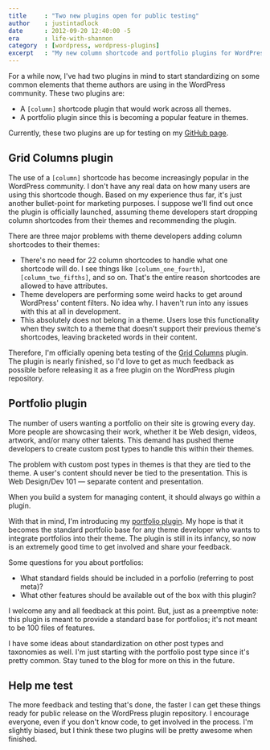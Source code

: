 ```yaml
---
title     : "Two new plugins open for public testing"
author    : justintadlock
date      : 2012-09-20 12:40:00 -5
era       : life-with-shannon
category  : [wordpress, wordpress-plugins]
excerpt   : "My new column shortcode and portfolio plugins for WordPress are now open for testing."
---
```


For a while now, I've had two plugins in mind to start standardizing on some common elements that theme authors are using in the WordPress community.  These two plugins are:

<ul>
<li>A <code>&#091;column]</code> shortcode plugin that would work across all themes.</li>
<li>A portfolio plugin since this is becoming a popular feature in themes.</li>
</ul>

Currently, these two plugins are up for testing on my <a href="http://github.com/justintadlock" title="Justin Tadlocks' GitHub page">GitHub page</a>.

## Grid Columns plugin

The use of a <code>&#091;column]</code> shortcode has become increasingly popular in the WordPress community.  I don't have any real data on how many users are using this shortcode though.  Based on my experience thus far, it's just another bullet-point for marketing purposes.  I suppose we'll find out once the plugin is officially launched, assuming theme developers start dropping column shortcodes from their themes and recommending the plugin.

There are three major problems with theme developers adding column shortcodes to their themes:

<ul>
<li>There's no need for 22 column shortcodes to handle what one shortcode will do.  I see things like <code>&#091;column_one_fourth]</code>, <code>&#091;column_two_fifths]</code>, and so on.  That's the entire reason shortcodes are allowed to have attributes.</li>
<li>Theme developers  are performing some weird hacks to get around WordPress' content filters.  No idea why.  I haven't run into any issues with this at all in development.</li>
<li>This absolutely does not belong in a theme.  Users lose this functionality when they switch to a theme that doesn't support their previous theme's shortcodes, leaving bracketed words in their content.</li>
</ul>

Therefore, I'm officially opening beta testing of the <a href="https://github.com/justintadlock/grid-columns" title="Grid Columns GitHub page">Grid Columns</a> plugin.  The plugin is nearly finished, so I'd love to get as much feedback as possible before releasing it as a free plugin on the WordPress plugin repository.

## Portfolio plugin

The number of users wanting a portfolio on their site is growing every day.  More people are showcasing their work, whether it be Web design, videos, artwork, and/or many other talents.  This demand has pushed theme developers to create custom post types to handle this within their themes.

The problem with custom post types in themes is that they are tied to the theme.  A user's content should never be tied to the presentation.  This is Web Design/Dev 101 &mdash; separate content and presentation.

When you build a system for managing content, it should always go within a plugin.

With that in mind, I'm introducing my <a href="https://github.com/justintadlock/cpt-portfolio" title="Portfolio plugin on GitHub">portfolio plugin</a>.  My hope is that it becomes the standard portfolio base for any theme developer who wants to integrate portfolios into their theme.  The plugin is still in its infancy, so now is an extremely good time to get involved and share your feedback.

Some questions for you about portfolios:

<ul>
	<li>What standard fields should be included in a porfolio (referring to post meta)?</li>
	<li>What other features should be available out of the box with this plugin?</li>
</ul>

I welcome any and all feedback at this point.  But, just as a preemptive note:  this plugin is meant to provide a standard base for portfolios; it's not meant to be 100 files of features.

<p class="note">I have some ideas about standardization on other post types and taxonomies as well.  I'm just starting with the portfolio post type since it's pretty common.  Stay tuned to the blog for more on this in the future.</p>

## Help me test

The more feedback and testing that's done, the faster I can get these things ready for public release on the WordPress plugin repository.  I encourage everyone, even if you don't know code, to get involved in the process.  I'm slightly biased, but I think these two plugins will be pretty awesome when finished.
